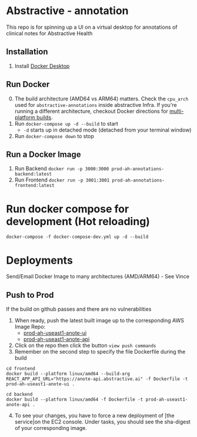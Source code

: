 # Abstractive - annotation
This repo is for spinning up a UI on a virtual desktop for annotations
of clinical notes for Abstractive Health

## Installation
1. Install [Docker Desktop](https://www.docker.com/products/docker-desktop/)

## Run Docker 
0. The build architecture (AMD64 vs ARM64) matters. Check the `cpu_arch` used for `abstractive-annotations` inside abstractive Infra. If you're running a different architecture, checkout Docker directions for [multi-platform builds]( https://docs.docker.com/build/building/multi-platform/).
1. Run `docker-compose up -d --build` to start
    * `-d` starts up in detached mode (detached from your terminal window)
2. Run `docker-compose down` to stop

## Run a Docker Image
1. Run Backend `docker run -p 3000:3000 prod-ah-annotations-backend:latest`
1. Run Frontend `docker run -p 3001:3001 prod-ah-annotations-frontend:latest`

# Run docker compose for development (Hot reloading)
`docker-compose -f docker-compose-dev.yml up -d --build`

# Deployments
Send/Email Docker Image to many architectures (AMD/ARM64) - See Vince

## Push to Prod

If the build on github passes and there are no vulnerabilities

1. When ready, push the latest built image up to the corresponding AWS Image Repo: 
    * [prod-ah-useast1-anote-ui](https://us-east-1.console.aws.amazon.com/ecr/repositories/private/578071040470/prod-ah-useast1-anote-ui?region=us-east-1)
    * [prod-ah-useast1-anote-api](https://us-east-1.console.aws.amazon.com/ecr/repositories/private/578071040470/prod-ah-useast1-anote-api?region=us-east-1)
2. Click on the repo then click the button `view push commands`
3. Remember on the second step to specify the file Dockerfile during the build

```
cd frontend
docker build --platform linux/amd64 --build-arg REACT_APP_API_URL="https://anote-api.abstractive.ai" -f Dockerfile -t prod-ah-useast1-anote-ui .
```
```
cd backend
docker build --platform linux/amd64 -f Dockerfile -t prod-ah-useast1-anote-api .
```

4. To see your changes, you have to force a new deployment of [the service]on the EC2 console. Under tasks, you should see the sha-digest of your corresponding image.
